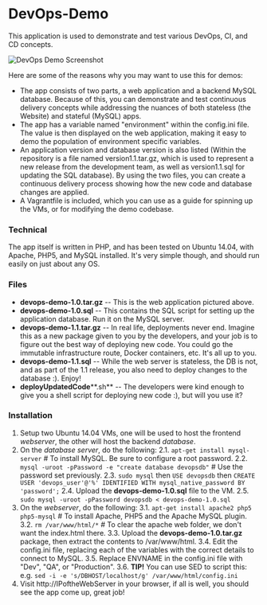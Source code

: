 # DevOps-Demo

This application is used to demonstrate and test various DevOps, CI, and CD concepts.

![DevOps Demo Screenshot](https://raw.githubusercontent.com/devopslibrary/devops-demo/master/screenshots/overview.png "Overview")

Here are some of the reasons why you may want to use this for demos:

 - The app consists of two parts, a web application and a backend MySQL database.  Because of this, you can demonstrate and test continuous delivery concepts while addressing the nuances of both stateless (the Website) and stateful (MySQL) apps.
 - The app has a variable named "environment" within the config.ini file.  The value is then displayed on the web application, making it easy to demo the population of environment specific variables.
 - An application version and database version is also listed (Within the repository is a file named version1.1.tar.gz, which is used to represent a new release from the development team, as well as version1.1.sql for updating the SQL database).  By using the two files, you can create a continuous delivery process showing how the new code and database changes are applied.
 - A Vagrantfile is included, which you can use as a guide for spinning up the VMs, or for modifying the demo codebase.

### Technical
The app itself is written in PHP, and has been tested on Ubuntu 14.04, with Apache, PHP5, and MySQL installed.  It's very simple though, and should run easily on just about any OS.

### Files
* **devops-demo-1.0.tar.gz** -- This is the web application pictured above.
* **devops-demo-1.0.sql** -- This contains the SQL script for setting up the application database.  Run it on the MySQL server.
* **devops-demo-1.1.tar.gz** -- In real life, deployments never end.  Imagine this as a new package given to you by the developers, and your job is to figure out the best way of deploying new code.  You could go the immutable infrastructure route, Docker containers, etc.  It's all up to you.
* **devops-demo-1.1.sql** -- While the web server is stateless, the DB is not, and as part of the 1.1 release, you also need to deploy changes to the database :).  Enjoy!
* **deployUpdatedCode****.sh** -- The developers were kind enough to give you a shell script for deploying new code :), but will you use it?

### Installation
1. Setup two Ubuntu 14.04 VMs, one will be used to host the frontend *webserver*, the other will host the backend *database*.
2. On the *database server*, do the following:
    2.1. `apt-get install mysql-server` # To install MySQL.  Be sure to configure a root password.
    2.2. `mysql -uroot -pPassword -e "create database devopsdb"` # Use the password set previously.
    2.3. `sudo mysql` then `USE devopsdb` then `CREATE USER 'devops_user'@'%' IDENTIFIED WITH mysql_native_password BY 'password';`
    2.4. Upload the **devops-demo-1.0.sql** file to the VM.
    2.5. `sudo mysql -uroot -pPassword devopsdb < devops-demo-1.0.sql`
3. On the *webserver*, do the following:
    3.1. `apt-get install apache2 php5 php5-mysql` # To install Apache, PHP5 and the Apache MySQL plugin.
    3.2. `rm /var/www/html/*` # To clear the apache web folder, we don't want the index.html there.
    3.3. Upload the **devops-demo-1.0.tar.gz** package, then extract the contents to /var/www/html.
    3.4. Edit the config.ini file, replacing each of the variables with the correct details to connect to MySQL.
    3.5. Replace ENVNAME in the config.ini file with "Dev", "QA", or "Production".
    3.6. **TIP!** You can use SED to script this: e.g. `sed -i -e 's/DBHOST/localhost/g' /var/www/html/config.ini`
4. Visit http://IPoftheWebServer in your browser, if all is well, you should see the app come up, great job!